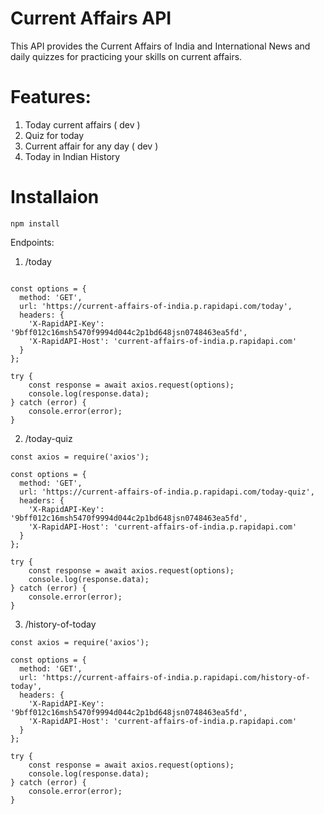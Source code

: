 # Current Affairs API
This API provides the Current Affairs of India and International News and daily quizzes for practicing your skills on current affairs.

# Features:
1. Today current affairs ( dev )
2. Quiz for today 
3. Current affair for any day ( dev )
4. Today in Indian History

# Installaion
`npm install`

Endpoints:
1. /today
```const axios = require('axios');

const options = {
  method: 'GET',
  url: 'https://current-affairs-of-india.p.rapidapi.com/today',
  headers: {
    'X-RapidAPI-Key': '9bff012c16msh5470f9994d044c2p1bd648jsn0748463ea5fd',
    'X-RapidAPI-Host': 'current-affairs-of-india.p.rapidapi.com'
  }
};

try {
	const response = await axios.request(options);
	console.log(response.data);
} catch (error) {
	console.error(error);
}
```

2. /today-quiz

```
const axios = require('axios');

const options = {
  method: 'GET',
  url: 'https://current-affairs-of-india.p.rapidapi.com/today-quiz',
  headers: {
    'X-RapidAPI-Key': '9bff012c16msh5470f9994d044c2p1bd648jsn0748463ea5fd',
    'X-RapidAPI-Host': 'current-affairs-of-india.p.rapidapi.com'
  }
};

try {
	const response = await axios.request(options);
	console.log(response.data);
} catch (error) {
	console.error(error);
}
```

3. /history-of-today

```
const axios = require('axios');

const options = {
  method: 'GET',
  url: 'https://current-affairs-of-india.p.rapidapi.com/history-of-today',
  headers: {
    'X-RapidAPI-Key': '9bff012c16msh5470f9994d044c2p1bd648jsn0748463ea5fd',
    'X-RapidAPI-Host': 'current-affairs-of-india.p.rapidapi.com'
  }
};

try {
	const response = await axios.request(options);
	console.log(response.data);
} catch (error) {
	console.error(error);
}
```
